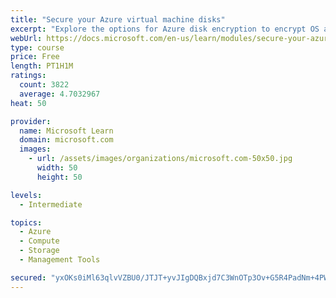 ```yaml
---
title: "Secure your Azure virtual machine disks"
excerpt: "Explore the options for Azure disk encryption to encrypt OS and data disks on existing and new virtual machines."
webUrl: https://docs.microsoft.com/en-us/learn/modules/secure-your-azure-virtual-machine-disks/
type: course
price: Free
length: PT1H1M
ratings:
  count: 3822
  average: 4.7032967
heat: 50

provider:
  name: Microsoft Learn
  domain: microsoft.com
  images:
    - url: /assets/images/organizations/microsoft.com-50x50.jpg
      width: 50
      height: 50

levels:
  - Intermediate

topics:
  - Azure
  - Compute
  - Storage
  - Management Tools

secured: "yxOKs0iMl63qlvVZBU0/JTJT+yvJIgDQBxjd7C3WnOTp3Ov+G5R4PadNm+4PWh+xm2QUuYysPFEdYX62pwCX3WG8uYC60PVOgxfXKzOo/6JHbGXfe4z7lkyz7N9zWmlZQmrkKN9mdqSHNckrZJbWrpgdCNeOXHToi9+PWdVTf/OgIUSL45SdLB4nAFOrvEdP59AbPdYjBEELOvK1VCHlUHwjgyKs4oqUh3vAVzwjFBz7L3RSo0hDkXxViwz1iAhRS69JpzGcC/Uvn9x+gdwQo3G+a/XhI1VI36lXTMuTwXs25pAEe5VoaP+KGYTz4bWfif8kdUIhZfT9Vncp72ZKWQCX3Spb+dXKiTdtnvuI0LQMBd1k9Gy3IIh69G8NF6wKVqfLJ8O2VY4iprVeStWmSHmAEVYaTjjdPHNqlQTpqdw=;E8CHOioZSPd9c+H/XxIShg=="
---
```


